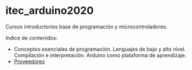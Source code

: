 # itec_arduino2020

Cursos introductorios base de programación y microcontroladores.

Indice de contenidos:

<ul>
	<li>
		Conceptos esenciales de programación. Lenguajes de bajo y alto nivel. Compilación e interpretación. Arduino como plataforma de aprendizaje.
	</li>
	<li>
		<a href="Proveedores.md">Proveedores</a>
	</li>
</ul>
